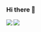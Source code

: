 ### Hi there 👋

<img align="left" src="https://github-readme-stats.vercel.app/api?username=xGab0&show_icons=true&count_private=true&theme=gruvbox" />
<img src="https://github-readme-stats.vercel.app/api/top-langs/?username=xGab0&layout=compact&count_private=true&theme=gruvbox" />

<!--
**xGab0/xGab0** is a ✨ _special_ ✨ repository because its `README.md` (this file) appears on your GitHub profile.

Here are some ideas to get you started:

- 🔭 I’m currently working on ...
- 🌱 I’m currently learning ...
- 👯 I’m looking to collaborate on ...
- 🤔 I’m looking for help with ...
- 💬 Ask me about ...
- 📫 How to reach me: ...
- 😄 Pronouns: ...
- ⚡ Fun fact: ...
-->

